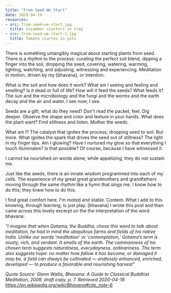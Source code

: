 ```yaml
---
title: "From Seed We Start"
date: 2020-04-19
resources:
- src: from-seed-we-start.jpg
  title: Cucumber starters in tray
- src: from-seed-we-start-1.jpg
  title: Tomato startes in pots
---
```


There is something untangibly magical about starting plants from seed. There is a rhythm to the process: curating the perfect soil blend, dipping a finger into the soil, dropping the seed, covering, watering, warming, lighting, watching, and adjusting; witnessing and experiencing. Meditation in motion, driven by my [bhavana], or intention.

What is the soil and how does it work? What am I seeing and feeling and smelling? Is it dead or full of life? How will it feed the seeds? What feeds it? The sun and the microbiology and the fungi and the worms and the earth decay and the air and water. I see now; I see.

Seeds are a gift; what do they need? Don't read the packet; feel. Dig deeper. Observe the shape and color and texture in your hands. What does the plant want? Find stillness and listen. Mother the seeds.

What am I? The catalyst that ignites the process; dropping seed to soil. But more. What ignites the spark that drives the seed out of stillness? The light in my finger tips. Am I glowing? Have I nurtured my glow so that everything I touch illuminates? Is that possible? Of course, because I have witnessed it.

I cannot be nourished on words alone; while appetizing, they do not sustain me.

Just like the seeds, there is an innate wisdom programmed into each of my cells. The experience of my great great grandmothers and grandfathers moving through the same rhythm like a hymn that sings me. I know how to do this; they knew how to do this.

I find great comfort here. I'm rooted and stable. Content. What I add to this knowing, through learning, is just play.
[bhavana]	I wrote this post and then came across this lovely excerpt on the the interpretation of the word bhavana:

*"I imagine that when Gotama, the Buddha, chose this word to talk about meditation, he had in mind the ubiquitous farms and fields of his native India. Unlike our words 'meditation' or 'contemplation,' Gotama’s term is musty, rich, and verdant. It smells of the earth. The commonness of his chosen term suggests naturalness, everydayness, ordinariness. The term also suggests hope: no matter how fallow it has become, or damaged it may be, a field can always be cultivated — endlessly enhanced, enriched, developed — to produce a favorable and nourishing harvest"*

*Quote Source: Glenn Wallis, Bhavana: A Guide to Classical Buddhist Meditation, 2009, draft copy, p. 7. Retrieved 2020-04-19. https://en.wikipedia.org/wiki/Bhavana#cite_note-6*